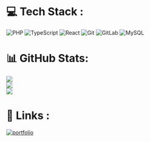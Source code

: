 
# 💻 Tech Stack :
![PHP](https://img.shields.io/badge/php-%23777BB4.svg?style=plastic&logo=php&logoColor=white) ![TypeScript](https://img.shields.io/badge/typescript-%23007ACC.svg?style=plastic&logo=typescript&logoColor=white) ![React](https://img.shields.io/badge/react-%2320232a.svg?style=plastic&logo=react&logoColor=%2361DAFB) ![Git](https://img.shields.io/badge/git-%23F05033.svg?style=plastic&logo=git&logoColor=white) ![GitLab](https://img.shields.io/badge/gitlab-%23181717.svg?style=plastic&logo=gitlab&logoColor=white) ![MySQL](https://img.shields.io/badge/mysql-4479A1.svg?style=plastic&logo=mysql&logoColor=white)

# 📊 GitHub Stats:
![](https://github-readme-stats.vercel.app/api?username=rboucheron&theme=react&hide_border=false&include_all_commits=true&count_private=true)<br/>
![](https://github-readme-streak-stats.herokuapp.com/?user=rboucheron&theme=react&hide_border=false)<br/>
![](https://github-readme-stats.vercel.app/api/top-langs/?username=rboucheron&theme=react&hide_border=false&include_all_commits=true&count_private=true&layout=compact)


# 🔗 Links :
[![portfolio](https://img.shields.io/badge/my_portfolio-000?style=for-the-badge&logo=ko-fi&logoColor=white)](https://rboucheron.vercel.app/fr)



<!-- Proudly created with GPRM ( https://gprm.itsvg.in ) -->
